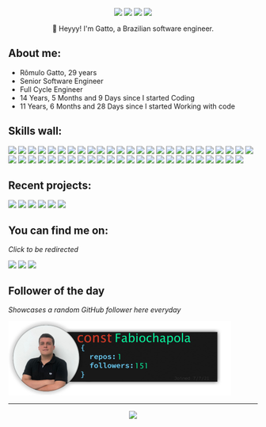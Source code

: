 <p align="center"><a href="https://twitter.com/devgatto"><img src="https://img.shields.io/badge/twitter-b3cee0?style=for-the-badge&logoColor=121111&logo=twitter"/></a>
<a href="https://linkedin.com/in/romulogatto"><img src="https://img.shields.io/badge/linkedin-b3cee0?style=for-the-badge&logoColor=121111&logo=linkedin"/></a>
<a href="https://romulogatto.github.io/"><img src="https://img.shields.io/badge/website-b3cee0?logo=esri&style=for-the-badge&logoColor=121111"/></a>
<img src="https://komarev.com/ghpvc/?username=RomuloGatto&style=for-the-badge&color=b3cee0&logoColor=121111&logo=undefined"/></p>
<p align="center">👋 Heyyy! I'm Gatto, a Brazilian software engineer.</p>

## **About me:**

* Rômulo Gatto, 29 years
* Senior Software Engineer
* Full Cycle Engineer
* 14 Years, 5 Months and 9 Days since I started Coding
* 11 Years, 6 Months and 28 Days since I started Working with code

## **Skills wall:**

<p align="left"><img src="https://img.shields.io/badge/swagger-b3cee0?logo=swagger&style=for-the-badge&logoColor=121111"/>
<img src="https://img.shields.io/badge/graphene-b6764d?logo=graphene&style=for-the-badge&logoColor=F2F2F2"/>
<img src="https://img.shields.io/badge/sqlalchemy-b3cee0?logo=sqlalchemy&style=for-the-badge&logoColor=121111"/>
<img src="https://img.shields.io/badge/flask-b3cee0?logo=flask&style=for-the-badge&logoColor=121111"/>
<img src="https://img.shields.io/badge/markdown-b3cee0?logo=markdown&style=for-the-badge&logoColor=121111"/>
<img src="https://img.shields.io/badge/pydantic-b6764d?logo=pydantic&style=for-the-badge&logoColor=F2F2F2"/>
<img src="https://img.shields.io/badge/aws-005b96?logo=aws&style=for-the-badge&logoColor=F2F2F2"/>
<img src="https://img.shields.io/badge/figma-b3cee0?logo=figma&style=for-the-badge&logoColor=121111"/>
<img src="https://img.shields.io/badge/github-b3cee0?logo=github&style=for-the-badge&logoColor=121111"/>
<img src="https://img.shields.io/badge/gcp-b3cee0?logo=gcp&style=for-the-badge&logoColor=121111"/>
<img src="https://img.shields.io/badge/git-005b96?logo=git&style=for-the-badge&logoColor=F2F2F2"/>
<img src="https://img.shields.io/badge/jira-005b96?logo=jira&style=for-the-badge&logoColor=F2F2F2"/>
<img src="https://img.shields.io/badge/asana-b3cee0?logo=asana&style=for-the-badge&logoColor=121111"/>
<img src="https://img.shields.io/badge/visual%20studio%20code-b6764d?logo=visual%20studio%20code&style=for-the-badge&logoColor=F2F2F2"/>
<img src="https://img.shields.io/badge/hostinger-005b96?logo=hostinger&style=for-the-badge&logoColor=F2F2F2"/>
<img src="https://img.shields.io/badge/gorm-b3cee0?logo=gorm&style=for-the-badge&logoColor=121111"/>
<img src="https://img.shields.io/badge/postgresql-b3cee0?logo=postgresql&style=for-the-badge&logoColor=121111"/>
<img src="https://img.shields.io/badge/jenkins-b3cee0?logo=jenkins&style=for-the-badge&logoColor=121111"/>
<img src="https://img.shields.io/badge/jest-b3cee0?logo=jest&style=for-the-badge&logoColor=121111"/>
<img src="https://img.shields.io/badge/postman-b3cee0?logo=postman&style=for-the-badge&logoColor=121111"/>
<img src="https://img.shields.io/badge/mongodb-b3cee0?logo=mongodb&style=for-the-badge&logoColor=121111"/>
<img src="https://img.shields.io/badge/photoshop-b3cee0?logo=adobe-photoshop&style=for-the-badge&logoColor=121111"/>
<img src="https://img.shields.io/badge/ruby-b6764d?logo=ruby&style=for-the-badge&logoColor=F2F2F2"/>
<img src="https://img.shields.io/badge/rio-b3cee0?logo=rio&style=for-the-badge&logoColor=121111"/>
<img src="https://img.shields.io/badge/fastapi-005b96?logo=fastapi&style=for-the-badge&logoColor=F2F2F2"/>
<img src="https://img.shields.io/badge/graphql-005b96?logo=graphql&style=for-the-badge&logoColor=F2F2F2"/>
<img src="https://img.shields.io/badge/delphi-b6764d?logo=delphi&style=for-the-badge&logoColor=F2F2F2"/>
<img src="https://img.shields.io/badge/django-b3cee0?logo=django&style=for-the-badge&logoColor=121111"/>
<img src="https://img.shields.io/badge/shell%20script-b6764d?logo=gnu-bash&style=for-the-badge&logoColor=F2F2F2"/>
<img src="https://img.shields.io/badge/mysql-005b96?logo=mysql&style=for-the-badge&logoColor=F2F2F2"/>
<img src="https://img.shields.io/badge/illustrator-b6764d?logo=adobe-illustrator&style=for-the-badge&logoColor=F2F2F2"/>
<img src="https://img.shields.io/badge/gitlab-b3cee0?logo=gitlab&style=for-the-badge&logoColor=121111"/>
<img src="https://img.shields.io/badge/golang-005b96?logo=golang&style=for-the-badge&logoColor=F2F2F2"/>
<img src="https://img.shields.io/badge/github%20pages-005b96?logo=github&style=for-the-badge&logoColor=F2F2F2"/>
<img src="https://img.shields.io/badge/python-005b96?logo=python&style=for-the-badge&logoColor=F2F2F2"/>
<img src="https://img.shields.io/badge/react%20native-b6764d?logo=react&style=for-the-badge&logoColor=F2F2F2"/>
<img src="https://img.shields.io/badge/jquery-b3cee0?logo=jquery&style=for-the-badge&logoColor=121111"/>
<img src="https://img.shields.io/badge/pytest-b6764d?logo=pytest&style=for-the-badge&logoColor=F2F2F2"/>
<img src="https://img.shields.io/badge/sql%20server-005b96?logo=sql%20server&style=for-the-badge&logoColor=F2F2F2"/>
<img src="https://img.shields.io/badge/react-005b96?logo=react&style=for-the-badge&logoColor=F2F2F2"/>
<img src="https://img.shields.io/badge/npm-b3cee0?logo=npm&style=for-the-badge&logoColor=121111"/>
<img src="https://img.shields.io/badge/javascript-005b96?logo=javascript&style=for-the-badge&logoColor=F2F2F2"/>
<img src="https://img.shields.io/badge/restapi-005b96?logo=restapi&style=for-the-badge&logoColor=F2F2F2"/>
<img src="https://img.shields.io/badge/sqlite-005b96?logo=sqlite&style=for-the-badge&logoColor=F2F2F2"/>
<img src="https://img.shields.io/badge/github%20actions-005b96?logo=github%20actions&style=for-the-badge&logoColor=F2F2F2"/>
<img src="https://img.shields.io/badge/docker-005b96?logo=docker&style=for-the-badge&logoColor=F2F2F2"/>
<img src="https://img.shields.io/badge/node.js-005b96?logo=node.js&style=for-the-badge&logoColor=F2F2F2"/>
<img src="https://img.shields.io/badge/express.js-b3cee0?logo=express&style=for-the-badge&logoColor=121111"/>
<img src="https://img.shields.io/badge/typescript-005b96?logo=typescript&style=for-the-badge&logoColor=F2F2F2"/></p>

## **Recent projects:**

<a href="https://github.com/RomuloGatto/RomuloGatto"><img src="https://github-readme-stats.vercel.app/api/pin/?username=RomuloGatto&repo=RomuloGatto&title_color=F2F2F2&text_color=F2F2F2&bg_color=b6764d&border_color=b6764d&icon_color=F2F2F2&border_radius=20" height="100"/></a>
<a href="https://github.com/RomuloGatto/homebox"><img src="https://github-readme-stats.vercel.app/api/pin/?username=RomuloGatto&repo=homebox&title_color=F2F2F2&text_color=F2F2F2&bg_color=b6764d&border_color=b6764d&icon_color=F2F2F2&border_radius=20" height="100"/></a>
<a href="https://github.com/RomuloGatto/Text-To-Video-AI"><img src="https://github-readme-stats.vercel.app/api/pin/?username=RomuloGatto&repo=Text-To-Video-AI&title_color=F2F2F2&text_color=F2F2F2&bg_color=b6764d&border_color=b6764d&icon_color=F2F2F2&border_radius=20" height="100"/></a>
<a href="https://github.com/RomuloGatto/SharedMoments"><img src="https://github-readme-stats.vercel.app/api/pin/?username=RomuloGatto&repo=SharedMoments&title_color=F2F2F2&text_color=F2F2F2&bg_color=b6764d&border_color=b6764d&icon_color=F2F2F2&border_radius=20" height="100"/></a>
<a href="https://github.com/RomuloGatto/aircrawl_portal"><img src="https://github-readme-stats.vercel.app/api/pin/?username=RomuloGatto&repo=aircrawl_portal&title_color=F2F2F2&text_color=F2F2F2&bg_color=b6764d&border_color=b6764d&icon_color=F2F2F2&border_radius=20" height="100"/></a>
<a href="https://github.com/RomuloGatto/romulogatto.github.io"><img src="https://github-readme-stats.vercel.app/api/pin/?username=RomuloGatto&repo=romulogatto.github.io&title_color=F2F2F2&text_color=F2F2F2&bg_color=b6764d&border_color=b6764d&icon_color=F2F2F2&border_radius=20" height="100"/></a>

## **You can find me on:**

*Click to be redirected*

<p align="left"><a href="https://twitter.com/devgatto"><img src="https://img.shields.io/badge/twitter-b3cee0?style=for-the-badge&logoColor=121111&logo=twitter"/></a>
<a href="https://linkedin.com/in/romulogatto"><img src="https://img.shields.io/badge/linkedin-b3cee0?style=for-the-badge&logoColor=121111&logo=linkedin"/></a>
<a href="mailto:romulo.gatto@gmail.com"><img src="https://img.shields.io/badge/email-b3cee0?logo=gmail&style=for-the-badge&logoColor=121111"/></a></p>

## **Follower of the day**

*Showcases a random GitHub follower here everyday*

<a href="https://github.com/Fabiochapola" alt="Fábio Chapola"><img style="height:150px;" src=./src/resources/images/randomFollower.png alt="Follower of the day"/></a>

<hr>

<p align="center"><img src="https://github-readme-stats.vercel.app/api/?username=RomuloGatto&style=for-the-badge&title_color=F2F2F2&text_color=F2F2F2&bg_color=b6764d&border_color=b6764d&show_icons=true&icon_color=F2F2F2&rank_icon=github"/></p>
